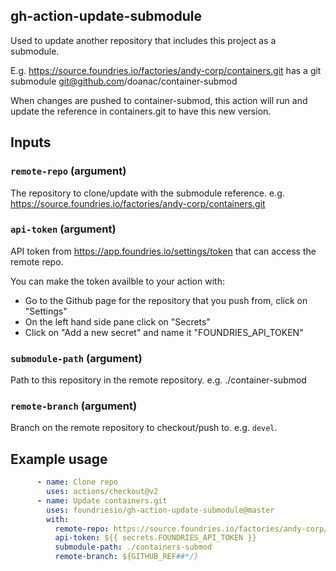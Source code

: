 ## gh-action-update-submodule

Used to update another repository that includes this project as a submodule.

E.g.
https://source.foundries.io/factories/andy-corp/containers.git has a git
submodule git@github.com/doanac/container-submod

When changes are pushed to container-submod, this action will run and update
the reference in containers.git to have this new version.

## Inputs

### `remote-repo` (argument)
The repository to clone/update with the submodule reference.
e.g. https://source.foundries.io/factories/andy-corp/containers.git

### `api-token` (argument)
API token from https://app.foundries.io/settings/token that can access the
remote repo.

You can make the token availble to your action with:

  * Go to the Github page for the repository that you push from, click on "Settings"
  * On the left hand side pane click on "Secrets"
  * Click on "Add a new secret" and name it "FOUNDRIES_API_TOKEN"


### `submodule-path` (argument)
Path to this repository in the remote repository. e.g. ./container-submod

### `remote-branch` (argument)
Branch on the remote repository to checkout/push to. e.g. `devel`.

## Example usage
```yaml
      - name: Clone repo
        uses: actions/checkout@v2
      - name: Update containers.git
        uses: foundriesio/gh-action-update-submodule@master
        with:
          remote-repo: https://source.foundries.io/factories/andy-corp/containers.git
          api-token: ${{ secrets.FOUNDRIES_API_TOKEN }}
          submodule-path: ./containers-submod
          remote-branch: ${GITHUB_REF##*/}
```
